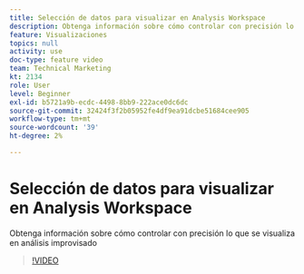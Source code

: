 ```yaml
---
title: Selección de datos para visualizar en Analysis Workspace
description: Obtenga información sobre cómo controlar con precisión lo que se visualiza en análisis improvisado
feature: Visualizaciones
topics: null
activity: use
doc-type: feature video
team: Technical Marketing
kt: 2134
role: User
level: Beginner
exl-id: b5721a9b-ecdc-4498-8bb9-222ace0dc6dc
source-git-commit: 32424f3f2b05952fe4df9ea91dcbe51684cee905
workflow-type: tm+mt
source-wordcount: '39'
ht-degree: 2%

---
```


# Selección de datos para visualizar en Analysis Workspace

Obtenga información sobre cómo controlar con precisión lo que se visualiza en análisis improvisado

>[!VIDEO](https://video.tv.adobe.com/v/23993/?quality=12)
